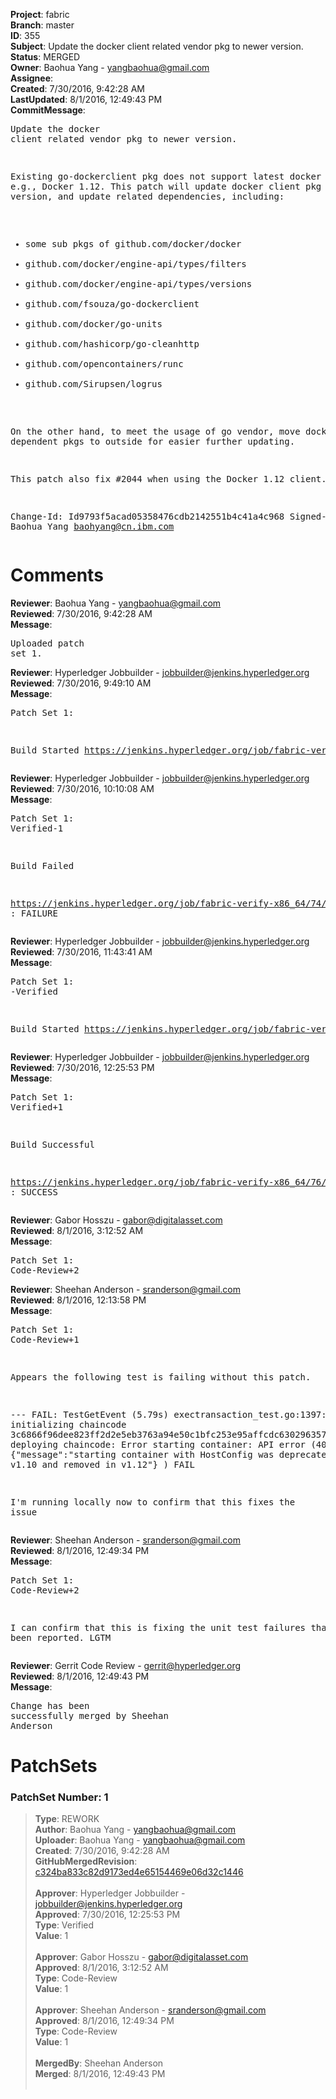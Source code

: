 <strong>Project</strong>: fabric<br><strong>Branch</strong>: master<br><strong>ID</strong>: 355<br><strong>Subject</strong>: Update the docker client related vendor pkg to newer version.<br><strong>Status</strong>: MERGED<br><strong>Owner</strong>: Baohua Yang - yangbaohua@gmail.com<br><strong>Assignee</strong>:<br><strong>Created</strong>: 7/30/2016, 9:42:28 AM<br><strong>LastUpdated</strong>: 8/1/2016, 12:49:43 PM<br><strong>CommitMessage</strong>:<br><pre>Update the docker client related vendor pkg to newer version.

Existing go-dockerclient pkg does not support latest docker API,
e.g., Docker 1.12. This patch will update docker client pkg to
latest version, and update related dependencies, including:

* some sub pkgs of github.com/docker/docker
* github.com/docker/engine-api/types/filters
* github.com/docker/engine-api/types/versions
* github.com/fsouza/go-dockerclient
* github.com/docker/go-units
* github.com/hashicorp/go-cleanhttp
* github.com/opencontainers/runc
* github.com/Sirupsen/logrus

On the other hand, to meet the usage of go vendor, move docker
client dependent pkgs to outside for easier further updating.

This patch also fix #2044 when using the Docker 1.12 client.

Change-Id: Id9793f5acad05358476cdb2142551b4c41a4c968
Signed-off-by: Baohua Yang <baohyang@cn.ibm.com>
</pre><h1>Comments</h1><strong>Reviewer</strong>: Baohua Yang - yangbaohua@gmail.com<br><strong>Reviewed</strong>: 7/30/2016, 9:42:28 AM<br><strong>Message</strong>: <pre>Uploaded patch set 1.</pre><strong>Reviewer</strong>: Hyperledger Jobbuilder - jobbuilder@jenkins.hyperledger.org<br><strong>Reviewed</strong>: 7/30/2016, 9:49:10 AM<br><strong>Message</strong>: <pre>Patch Set 1:

Build Started https://jenkins.hyperledger.org/job/fabric-verify-x86_64/74/</pre><strong>Reviewer</strong>: Hyperledger Jobbuilder - jobbuilder@jenkins.hyperledger.org<br><strong>Reviewed</strong>: 7/30/2016, 10:10:08 AM<br><strong>Message</strong>: <pre>Patch Set 1: Verified-1

Build Failed 

https://jenkins.hyperledger.org/job/fabric-verify-x86_64/74/ : FAILURE</pre><strong>Reviewer</strong>: Hyperledger Jobbuilder - jobbuilder@jenkins.hyperledger.org<br><strong>Reviewed</strong>: 7/30/2016, 11:43:41 AM<br><strong>Message</strong>: <pre>Patch Set 1: -Verified

Build Started https://jenkins.hyperledger.org/job/fabric-verify-x86_64/76/</pre><strong>Reviewer</strong>: Hyperledger Jobbuilder - jobbuilder@jenkins.hyperledger.org<br><strong>Reviewed</strong>: 7/30/2016, 12:25:53 PM<br><strong>Message</strong>: <pre>Patch Set 1: Verified+1

Build Successful 

https://jenkins.hyperledger.org/job/fabric-verify-x86_64/76/ : SUCCESS</pre><strong>Reviewer</strong>: Gabor Hosszu - gabor@digitalasset.com<br><strong>Reviewed</strong>: 8/1/2016, 3:12:52 AM<br><strong>Message</strong>: <pre>Patch Set 1: Code-Review+2</pre><strong>Reviewer</strong>: Sheehan Anderson - sranderson@gmail.com<br><strong>Reviewed</strong>: 8/1/2016, 12:13:58 PM<br><strong>Message</strong>: <pre>Patch Set 1: Code-Review+1

Appears the following test is failing without this patch.

--- FAIL: TestGetEvent (5.79s)
    exectransaction_test.go:1397: Error initializing chaincode 3c6866f96dee823ff2d2e5eb3763a94e50c1bfc253e95affcdc630296357f9047328d5cb10a2ac7ae3a5d242b847854cfcf332c213882e273ec2385b3dfca32a(Error deploying chaincode: Error starting container: API error (400): {"message":"starting container with HostConfig was deprecated since v1.10 and removed in v1.12"}
        )
FAIL

I'm running locally now to confirm that this fixes the issue</pre><strong>Reviewer</strong>: Sheehan Anderson - sranderson@gmail.com<br><strong>Reviewed</strong>: 8/1/2016, 12:49:34 PM<br><strong>Message</strong>: <pre>Patch Set 1: Code-Review+2

I can confirm that this is fixing the unit test failures that have been reported. LGTM</pre><strong>Reviewer</strong>: Gerrit Code Review - gerrit@hyperledger.org<br><strong>Reviewed</strong>: 8/1/2016, 12:49:43 PM<br><strong>Message</strong>: <pre>Change has been successfully merged by Sheehan Anderson</pre><h1>PatchSets</h1><h3>PatchSet Number: 1</h3><blockquote><strong>Type</strong>: REWORK<br><strong>Author</strong>: Baohua Yang - yangbaohua@gmail.com<br><strong>Uploader</strong>: Baohua Yang - yangbaohua@gmail.com<br><strong>Created</strong>: 7/30/2016, 9:42:28 AM<br><strong>GitHubMergedRevision</strong>: [c324ba833c82d9173ed4e65154469e06d32c1446](https://github.com/hyperledger-gerrit-archive/fabric/commit/c324ba833c82d9173ed4e65154469e06d32c1446)<br><br><strong>Approver</strong>: Hyperledger Jobbuilder - jobbuilder@jenkins.hyperledger.org<br><strong>Approved</strong>: 7/30/2016, 12:25:53 PM<br><strong>Type</strong>: Verified<br><strong>Value</strong>: 1<br><br><strong>Approver</strong>: Gabor Hosszu - gabor@digitalasset.com<br><strong>Approved</strong>: 8/1/2016, 3:12:52 AM<br><strong>Type</strong>: Code-Review<br><strong>Value</strong>: 1<br><br><strong>Approver</strong>: Sheehan Anderson - sranderson@gmail.com<br><strong>Approved</strong>: 8/1/2016, 12:49:34 PM<br><strong>Type</strong>: Code-Review<br><strong>Value</strong>: 1<br><br><strong>MergedBy</strong>: Sheehan Anderson<br><strong>Merged</strong>: 8/1/2016, 12:49:43 PM<br><br></blockquote>